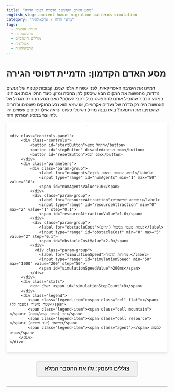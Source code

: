 ```yaml
---
title: "מסע האדם הקדמון: הדמיית דפוסי הגירה"
english_slug: ancient-human-migration-patterns-simulation
category: "מדעי הרוח / ארכאולוגיה"
tags:
  - הגירה אנושית
  - פרהיסטוריה
  - מודלים חישוביים
  - אבולוציה
  - ארכיאולוגיה
---
```

# מסע האדם הקדמון: הדמיית דפוסי הגירה

דמיינו את הערבה האפריקאית, לפני עשרות אלפי שנים. קבוצות קטנות של אנשים נודדות, מחפשות את המקום הבא שיספק להן מחסה ומזון. כיצד החלו אבות אבותינו במסע הכביר שהוביל אותם להתפשט בכל רחבי העולם? האם מסע ההגירה הגדול של האנושות היה רק סדרה של צעדים אקראיים, או שמא הוא נבע מחוקים פשוטים וברורים שהכתיבו את התנועה? בואו נבנה מודל דיגיטלי פשוט ונראה אילו דפוסים עשויים היו להיווצר במסע המרתק הזה.

<div class="simulation-container">
    <div id="simulationGrid" class="grid">
        <!-- Grid cells will be generated here by JavaScript -->
    </div>
    <!-- Agents will be appended directly to simulation-container for smooth movement -->

    <div class="controls-panel">
         <div class="controls">
             <button id="startButton">התחל מסע</button>
             <button id="stopButton" disabled>עצור מנוחה</button>
             <button id="resetButton">אפס הכל</button>
         </div>
         <div class="parameters">
             <div class="param-group">
                 <label for="numAgents">כמה קבוצות יוצאות לדרך?</label>
                 <input type="range" id="numAgents" min="1" max="50" value="10">
                 <span id="numAgentsValue">10</span>
             </div>
              <div class="param-group">
                 <label for="resourceAttraction">משיכה למשאבים:</label>
                 <input type="range" id="resourceAttraction" min="0" max="2" value="1" step="0.1">
                 <span id="resourceAttractionValue">1.0</span>
             </div>
              <div class="param-group">
                 <label for="obstacleCost">עלות מעבר מכשול (הרים):</label>
                 <input type="range" id="obstacleCost" min="0" max="5" value="2" step="0.1">
                 <span id="obstacleCostValue">2.0</span>
             </div>
               <div class="param-group">
                 <label for="simulationSpeed">מהירות הדמיה:</label>
                 <input type="range" id="simulationSpeed" min="50" max="1000" value="200" step="50">
                 <span id="simulationSpeedValue">200ms</span>
             </div>
         </div>
         <div class="stats">
             שלב הדמיה: <span id="simulationStepCount">0</span>
         </div>
         <div class="legend">
            <span class="legend-item"><span class="cell flat"></span> שטח מישורי (מעבר קל)</span>
            <span class="legend-item"><span class="cell mountain"></span> הר (מעבר קשה/חוסם)</span>
            <span class="legend-item"><span class="cell resource"></span> משאב (יעד משיכה)</span>
            <span class="legend-item"><span class="agent"></span> קבוצת נוודים</span>
        </div>
    </div>
</div>

<button id="toggleExplanation" class="toggle-explanation">צוללים לעומק: גלו את ההסבר המלא</button>

<div id="explanationContent" class="explanation" style="display: none;">
    <h2>מסע ההגירה הגדול: ממודלים פשוטים לתובנות על העבר הרחוק</h2>

    <p>איך הצליחו קבוצות קטנות של בני אדם קדמונים לכסות מרחקים עצומים ולהתפשט על פני יבשות שלמות, לפני עשרות ואף מאות אלפי שנים? חקר ההגירה האנושית הפרהיסטורית הוא שדה ידע מסעיר המשלב עדויות אילמות מהעבר - ממצאים ארכיאולוגיים, רמזים גנטיים הטמונים ב-DNA שלנו, ומודלים חישוביים שמנסים לפענח את ההיגיון מאחורי התנועה. האתגר המרכזי טמון כמובן בהיעדר תיעוד ישיר - אנחנו מסתמכים על שרידים מועטים ועל יכולתנו לבנות מודלים שמדמים תהליכים אפשריים.</p>

    <h3>מה הניע אותם לנוע? גורמי "משיכה" ו"דחייה"</h3>
    <p>ההגירה בימי קדם לא הייתה סתמית. היא נבעה ממניעים חיוניים להישרדות ולהתפתחות, שניתן לחלק לשתי קטגוריות ראשיות:</p>
    <ul>
        <li>**כוחות משיכה:** מחפשים אחר הטוב ביותר - מקורות מזון זמינים (אזורי ציד או ליקוט עשירים), גישה נוחה למים, אקלים שנעים יותר לחיות בו, או פשוט אזורים פחות צפופים שבהם התחרות על משאבים נמוכה יותר.</li>
        <li>**כוחות דחייה:** בורחים מפני הסכנה והמחסור - אזורים שבהם משאבים התדלדלו או אזלו כליל, סכנות מצד טורפים גדולים או קבוצות אנושיות יריבות, ותנאי אקלים שהפכו את השטח לעוין וקשה למחייה.</li>
    </ul>

    <h3>ההשפעה הדרמטית של פני השטח</h3>
    <p>הגיאוגרפיה שימשה ככוח מעצב עצום במסלולי ההגירה. רכסי הרים אדירים, מדבריות צחיחים, וימים ואוקיינוסים עצומים פעלו כמחסומים טבעיים, לעיתים בלתי עבירים, שהכתיבו נתיבי תנועה אפשריים. אפילו נהרות גדולים יכלו להוות מכשול רציני עד למציאת נקודות חצייה נוחות. לעומת זאת, עמקי נהרות פוריים או מעברים צרים בין הרים (מעברי הרים) יכלו להפוך לנתיבי תנועה ראשיים, מעין "כבישים מהירים" של התקופה הפרהיסטורית.</p>

    <h3>הצצה למודלים חישוביים: מודלים מבוססי סוכנים (Agent-Based Models)</h3>
    <p>ההדמיה שראיתם היא דוגמה פשוטה אך עוצמתית למודל מבוסס סוכנים (ABM). בשיטה זו, במקום לנסות לחזות את התנהגות המערכת כולה באופן ישיר, אנו מתמקדים ביצירת "סוכנים" וירטואליים (במקרה זה, כל סוכן מייצג קבוצה קטנה של אנשים). כל סוכן מקבל סט פשוט של כללים או "אינסטינקטים" שמכתיבים את התנהגותו בסביבה הדיגיטלית (המפה). ההדמיה מתקדמת בצעדי זמן, ובכל צעד, כל סוכן פועל לפי הכללים שלו, מגיב לסביבה ולסוכנים אחרים (במודלים מורכבים יותר).</p>

    <h3>קסם האמרג'נס (Emergence)</h3>
    <p>אחד הרעיונות המרתקים ביותר שמודלים אלו מדגימים הוא תופעת ה'אמרג'נס' (Emergence - הופעה/התהוות). זוהי התופעה שבה דפוסים מורכבים ומסודרים ברמת המערכת כולה אינם נובעים מתכנון מרכזי או חוקים מסובכים ברמת המערכת, אלא מתהווים באופן ספונטני כתוצאה מאינטראקציות פשוטות ומקומיות בין הסוכנים לבין סביבתם, ובין הסוכנים לבין עצמם. בהדמיית ההגירה, תנועה פשוטה של כל קבוצה המנסה למצוא את דרכה, תוך הימנעות ממכשולים ומשיכה למשאבים, יכולה להוביל להיווצרות רשת של נתיבי הגירה ברורים ודפוסי התיישבות שמכסים את המפה באופן שמזכיר דפוסים אמיתיים שאנו מוצאים בחקר ההיסטוריה האנושית.</p>

    <h3>איך זה קשור למחקר האמיתי?</h3>
    <p>מודלים פשטניים כמו זה מספקים לחוקרים "מעבדת ניסוי" דיגיטלית. הם מאפשרים לבדוק השערות לגבי האופן שבו גורמים בסיסיים - כמו זמינות משאבים, מכשולים גאוגרפיים, ואף סוגים שונים של התנהגות קבוצתית - יכלו לעצב את מסלולי ההגירה שאנו מזהים באמצעות ממצאים ארכיאולוגיים (כלי עבודה, שרידי מבנים) וניתוחים גנטיים של אוכלוסיות בנות זמננו ושל דנ"א עתיק.</p>

    <h3>חשוב לזכור: זהו רק מודל!</h3>
    <p>אין לשכוח שהדמיה זו היא ייצוג פשטני ביותר של מציאות היסטורית סופר-מורכבת. מודלים מתקדמים יותר המשמשים במחקר האמיתי כוללים מגוון רחב של גורמים נוספים: התפתחות טכנולוגית (יכולת לבנות סירות, לשפר כלי ציד), מבנים חברתיים, אינטראקציה ואף סכסוכים בין קבוצות, שינויים סביבתיים דינמיים (תקופות קרח, שיטפונות) ועוד. אך גם מודל בסיסי זה מסייע להמחיש את הרעיון המרכזי: לעיתים, דפוסים גלובליים מורכבים נובעים מיישום עקבי של חוקים מקומיים פשוטים.</p>
</div>

<style>
    :root {
        --grid-background: #e0ffe0; /* Light green for flat land */
        --mountain-color: #a0a0a0; /* Grey for mountains */
        --resource-color: #ffffa0; /* Yellow for resources */
        --agent-color: #ff6666; /* Red for agents */
        --cell-border: #d0d0d0; /* Subtle border */
        --controls-background: #f0f0f0;
        --button-bg: #4CAF50; /* Green button */
        --button-hover-bg: #45a049;
        --button-text: white;
        --disabled-button-bg: #cccccc;
        --disabled-button-text: #666666;
        --border-radius: 5px;
        --padding: 10px;
        --agent-size: 16px; /* Size of the agent circle */
        --cell-size: 20px; /* Size of the grid cell */
    }

    .simulation-container {
        display: flex;
        flex-direction: column;
        align-items: center;
        margin-bottom: 30px;
        direction: ltr; /* Grid is LTR */
        position: relative; /* Needed for absolute positioning of agents */
        padding: var(--padding);
        background-color: #ffffff; /* White background for the container */
        border-radius: var(--border-radius);
        box-shadow: 0 4px 8px rgba(0, 0, 0, 0.1);
    }

    .grid {
        display: grid;
        border: 1px solid var(--cell-border);
        margin-bottom: var(--padding);
        background-color: var(--grid-background);
        position: relative; /* Ensure cells are positioned correctly */
        overflow: hidden; /* Hide agents moving outside grid bounds (shouldn't happen) */
    }

    .cell {
        width: var(--cell-size);
        height: var(--cell-size);
        box-sizing: border-box;
        border: 1px dotted rgba(0, 0, 0, 0.05); /* Very subtle cell borders */
        position: relative; /* Needed for agent z-index */
    }

    .flat { background-color: var(--grid-background); }
    .mountain {
        background-color: var(--mountain-color);
        background-image: linear-gradient(45deg, rgba(255,255,255,.1) 25%, transparent 25%, transparent 50%, rgba(255,255,255,.1) 50%, rgba(255,255,255,.1) 75%, transparent 75%, transparent);
        background-size: 10px 10px;
    }
    .resource {
        background-color: var(--resource-color);
        /* Add a subtle shimmer or glow effect later if needed */
        border: none; /* Remove dashed border */
    }

    .agent {
        width: var(--agent-size);
        height: var(--agent-size);
        background-color: var(--agent-color);
        border-radius: 50%;
        position: absolute; /* Position relative to simulation-container */
        transform: translate(-50%, -50%); /* Center point of the agent */
        transition: top 0.2s linear, left 0.2s linear; /* Smooth movement */
        box-shadow: 0 1px 3px rgba(0,0,0,0.3);
        z-index: 10; /* Ensure agents are above grid cells */
    }

    .controls-panel {
        background-color: var(--controls-background);
        padding: var(--padding);
        border-radius: var(--border-radius);
        width: 100%; /* Take full width of container */
        max-width: 650px; /* Match grid width or slightly larger */
        box-sizing: border-box;
        display: flex;
        flex-direction: column;
        align-items: center;
        direction: rtl; /* Hebrew layout */
        text-align: right;
    }

    .controls {
        display: flex;
        gap: var(--padding);
        margin-bottom: var(--padding);
        flex-wrap: wrap;
        justify-content: center;
        width: 100%;
    }

    .controls button {
        padding: 10px 20px;
        font-size: 1rem;
        cursor: pointer;
        border: none;
        border-radius: var(--border-radius);
        background-color: var(--button-bg);
        color: var(--button-text);
        transition: background-color 0.3s ease;
        flex-grow: 1; /* Allow buttons to grow */
        min-width: 100px; /* Minimum width for buttons */
    }

    .controls button:hover:not(:disabled) {
        background-color: var(--button-hover-bg);
    }

     .controls button:disabled {
        background-color: var(--disabled-button-bg);
        color: var(--disabled-button-text);
        cursor: not-allowed;
    }

    .parameters {
        display: grid;
        grid-template-columns: repeat(auto-fit, minmax(250px, 1fr));
        gap: var(--padding);
        margin-bottom: var(--padding);
        width: 100%;
    }

    .param-group {
        display: flex;
        flex-direction: column;
        align-items: flex-start;
    }

    .param-group label {
        font-size: 0.9rem;
        margin-bottom: 5px;
        color: #555;
    }

    .param-group input[type="range"] {
        width: 100%;
        -webkit-appearance: none; /* Override default browser styles */
        appearance: none;
        height: 8px;
        background: #d3d3d3;
        outline: none;
        opacity: 0.7;
        transition: opacity .2s;
        border-radius: 4px;
    }

    .param-group input[type="range"]:hover {
        opacity: 1;
    }

    .param-group input[type="range"]::-webkit-slider-thumb {
        -webkit-appearance: none;
        appearance: none;
        width: 18px;
        height: 18px;
        background: var(--button-bg);
        cursor: pointer;
        border-radius: 50%;
    }

    .param-group input[type="range"]::-moz-range-thumb {
        width: 18px;
        height: 18px;
        background: var(--button-bg);
        cursor: pointer;
        border-radius: 50%;
    }

    .param-group span {
        font-size: 0.9rem;
        color: #333;
        margin-top: 3px;
    }

    .stats {
         margin-bottom: var(--padding);
         font-size: 1rem;
         color: #333;
         width: 100%;
         text-align: center;
    }

    .legend {
        border-top: 1px solid #ccc;
        padding-top: var(--padding);
        margin-top: var(--padding);
        display: flex;
        flex-wrap: wrap;
        gap: var(--padding);
        font-size: 0.9rem;
        align-items: center;
        justify-content: center; /* Center legend items */
        width: 100%;
    }

    .legend-item {
        display: flex;
        align-items: center;
    }

    .legend-item .cell {
         width: 15px;
         height: 15px;
         margin-left: 8px; /* Space between symbol and text */
         position: static; /* Don't use absolute positioning */
         top: auto; left: auto;
         border-radius: 3px; /* Slightly rounded corners */
         border: none; /* No border in legend */
         flex-shrink: 0; /* Prevent shrinking */
    }
     .legend-item .flat { background-color: var(--grid-background); }
     .legend-item .mountain { background-color: var(--mountain-color); background-image: none;} /* Simplify mountain in legend */
     .legend-item .resource { background-color: var(--resource-color); }


    .legend-item .agent {
         width: 15px;
         height: 15px;
         margin-left: 8px;
         position: static;
         top: auto; left: auto;
         border-radius: 50%;
         background-color: var(--agent-color);
         box-shadow: none;
         flex-shrink: 0; /* Prevent shrinking */
    }


    .toggle-explanation {
        display: block;
        margin: 30px auto;
        padding: 12px 25px;
        font-size: 1.1rem;
        cursor: pointer;
        border: 1px solid #ccc;
        background-color: #f0f0f0;
        border-radius: var(--border-radius);
        transition: background-color 0.3s ease, border-color 0.3s ease;
    }

    .toggle-explanation:hover {
         background-color: #e0e0e0;
         border-color: #bbb;
    }

    .explanation {
        margin-top: 20px;
        padding: 20px;
        border: 1px solid #eee;
        background-color: #f9f9f9;
        direction: rtl; /* Hebrew text */
        text-align: right;
        border-radius: var(--border-radius);
        line-height: 1.6;
        color: #333;
        transition: all 0.5s ease-in-out; /* Smooth transition for display toggle */
        /* Initial state handled by JS style="display: none;" */
    }

    .explanation h2, .explanation h3 {
        color: #1a1a1a;
        margin-bottom: 10px;
    }
     .explanation h2 { margin-top: 0; }

    .explanation p {
        margin-bottom: 15px;
    }

    .explanation ul {
        list-style: disc inside;
        padding-right: 20px;
        margin-bottom: 15px;
    }
     .explanation li {
         margin-bottom: 8px;
         color: #555;
     }

     .explanation strong {
         color: #1a1a1a;
     }
</style>

<script>
    document.addEventListener('DOMContentLoaded', () => {
        const simulationContainer = document.querySelector('.simulation-container');
        const gridElement = document.getElementById('simulationGrid');
        const startButton = document.getElementById('startButton');
        const stopButton = document.getElementById('stopButton');
        const resetButton = document.getElementById('resetButton');
        const toggleExplanationButton = document.getElementById('toggleExplanation');
        const explanationContent = document.getElementById('explanationContent');
        const numAgentsInput = document.getElementById('numAgents');
        const numAgentsValueSpan = document.getElementById('numAgentsValue');
        const resourceAttractionInput = document.getElementById('resourceAttraction');
        const resourceAttractionValueSpan = document.getElementById('resourceAttractionValue');
        const obstacleCostInput = document.getElementById('obstacleCost');
        const obstacleCostValueSpan = document.getElementById('obstacleCostValue');
        const simulationSpeedInput = document.getElementById('simulationSpeed');
        const simulationSpeedValueSpan = document.getElementById('simulationSpeedValue');
        const simulationStepCountSpan = document.getElementById('simulationStepCount');


        const GRID_WIDTH = 30;
        const GRID_HEIGHT = 20;
        const CELL_SIZE = 20; // Matches CSS --cell-size
        const AGENT_SIZE = 16; // Matches CSS --agent-size

        // Define cell types and their properties relevant to movement
        const CELL_TYPE = {
            FLAT: 'flat',
            MOUNTAIN: 'mountain',
            RESOURCE: 'resource'
        };

        let grid = [];
        let agents = [];
        let simulationInterval = null;
        let simulationStep = 0;

        // Read parameters from controls
        const getNumAgents = () => parseInt(numAgentsInput.value, 10);
        const getResourceAttraction = () => parseFloat(resourceAttractionInput.value);
        const getObstacleCost = () => parseFloat(obstacleCostInput.value);
        const getSimulationSpeed = () => parseInt(simulationSpeedInput.value, 10);


        function createGrid() {
            gridElement.style.gridTemplateColumns = `repeat(${GRID_WIDTH}, ${CELL_SIZE}px)`;
            gridElement.style.gridTemplateRows = `repeat(${GRID_HEIGHT}, ${CELL_SIZE}px)`;

            // Clear previous grid and agents
            gridElement.innerHTML = '';
             // Remove agent elements that were appended to the container
            simulationContainer.querySelectorAll('.agent').forEach(agentEl => agentEl.remove());


            grid = [];
            for (let y = 0; y < GRID_HEIGHT; y++) {
                grid[y] = [];
                for (let x = 0; x < GRID_WIDTH; x++) {
                    const cellDiv = document.createElement('div');
                    cellDiv.classList.add('cell');
                    cellDiv.dataset.x = x;
                    cellDiv.dataset.y = y;

                    // Assign cell type - improved hardcoded map
                    let type = CELL_TYPE.FLAT;
                    const isBorder = x === 0 || x === GRID_WIDTH - 1 || y === 0 || y === GRID_HEIGHT - 1;
                    const isMountain1 = x > 5 && x < 10 && y > 5 && y < 15;
                    const isMountain2 = x > 22 && x < 25 && y > 8 && y < 18; // Another mountain range
                    const isResource1 = y === 10 && x > 10 && x < 20; // Resource patch
                    const isResource2 = y === 16 && x > 3 && x < 10; // Another resource patch
                     const isResource3 = y === 5 && x > 25 && x < 28; // Another resource patch

                    if (isBorder) type = CELL_TYPE.MOUNTAIN; // Map borders are mountains/impassable
                    else if (isMountain1 || isMountain2) type = CELL_TYPE.MOUNTAIN;
                    else if (isResource1 || isResource2 || isResource3) type = CELL_TYPE.RESOURCE;


                    cellDiv.classList.add(type);
                    grid[y][x] = { type: type, element: cellDiv, agents: [] };
                    gridElement.appendChild(cellDiv);
                }
            }
        }

        function placeAgents(count) {
            agents = [];
            for (let i = 0; i < count; i++) {
                let x, y;
                // Find a random, non-mountain cell to start
                do {
                    x = Math.floor(Math.random() * GRID_WIDTH);
                    y = Math.floor(Math.random() * GRID_HEIGHT);
                } while (grid[y][x].type === CELL_TYPE.MOUNTAIN);

                const agentDiv = document.createElement('div');
                agentDiv.classList.add('agent');
                // Position agent element relative to simulation container
                agentDiv.style.left = `${x * CELL_SIZE + CELL_SIZE / 2}px`;
                agentDiv.style.top = `${y * CELL_SIZE + CELL_SIZE / 2}px`;

                const agent = { id: i, x: x, y: y, element: agentDiv };
                agents.push(agent);
                simulationContainer.appendChild(agentDiv); // Append agent to the container
                grid[y][x].agents.push(agent); // Add agent object to cell data for collision/crowding check
            }
        }

        function updateAgentPosition(agent, newX, newY) {
             // Remove agent from current cell's agent list
            const currentCellAgents = grid[agent.y][agent.x].agents;
            const agentIndex = currentCellAgents.indexOf(agent);
            if (agentIndex > -1) {
                currentCellAgents.splice(agentIndex, 1);
            }

            // Update agent's logical position
            agent.x = newX;
            agent.y = newY;

             // Add agent to new cell's agent list
            grid[agent.y][agent.x].agents.push(agent);

            // Update agent's DOM position with CSS transition
            agent.element.style.left = `${newX * CELL_SIZE + CELL_SIZE / 2}px`;
            agent.element.style.top = `${newY * CELL_SIZE + CELL_SIZE / 2}px`;
        }


        function moveAgents() {
            // Shuffle agents array to avoid artifacts from processing order
            const shuffledAgents = agents.sort(() => Math.random() - 0.5);

            const resourceAttraction = getResourceAttraction();
            const obstacleCost = getObstacleCost();


            shuffledAgents.forEach(agent => {
                const possibleMoves = [];
                // 8 directions including diagonals
                const directions = [
                    { dx: 0, dy: -1 }, { dx: 0, dy: 1 }, { dx: -1, dy: 0 }, { dx: 1, dy: 0 },
                    { dx: -1, dy: -1 }, { dx: -1, dy: 1 }, { dx: 1, dy: -1 }, { dx: 1, dy: 1 }
                ];

                directions.forEach(({ dx, dy }) => {
                    const newX = agent.x + dx;
                    const newY = agent.y + dy;

                    // Check boundary conditions
                    if (newX >= 0 && newX < GRID_WIDTH && newY >= 0 && newY < GRID_HEIGHT) {
                        const targetCell = grid[newY][newX];
                        possibleMoves.push({ x: newX, y: newY, type: targetCell.type, agentsInCell: targetCell.agents.length });
                    }
                });

                if (possibleMoves.length > 0) {
                    let bestMove = null;
                    let highestScore = -Infinity;

                    possibleMoves.forEach(move => {
                         // Calculate score for this move
                         let score = Math.random(); // Basic randomness to break ties and add exploration factor

                         // Add bias for resources
                         if (move.type === CELL_TYPE.RESOURCE) {
                             score += resourceAttraction;
                         }

                         // Penalize moving into or through mountains
                         if (move.type === CELL_TYPE.MOUNTAIN) {
                            score -= obstacleCost; // Subtract a significant cost
                         }

                         // Small penalty for moving into an already crowded cell (optional, simple)
                         // A better model might involve splitting or resource competition, but this is basic.
                         // score -= move.agentsInCell * 0.1; // Example: small penalty per agent already there

                         if (score > highestScore) {
                             highestScore = score;
                             bestMove = move;
                         }
                    });

                    // If the best move's score is not drastically negative (e.g., trying to move into a high-cost mountain)
                    // or if it's better than staying put (score 0 for staying, assuming current cell score isn't negative)
                    // a simple rule: only move if the score is positive (prefers resources, avoids obstacles)
                    // Or simply move to the best available cell, even if it's not ideal, unless it's an impassable mountain (already filtered).
                    // Let's stick to moving to the highest scoring valid cell.
                    if (bestMove && (bestMove.x !== agent.x || bestMove.y !== agent.y)) { // Ensure it's an actual move
                         updateAgentPosition(agent, bestMove.x, bestMove.y);
                    }
                }
            });

            simulationStep++;
            simulationStepCountSpan.textContent = simulationStep;
        }

        function startSimulation() {
            if (simulationInterval === null) {
                const speed = getSimulationSpeed();
                simulationInterval = setInterval(simulationStep, speed);
                startButton.disabled = true;
                stopButton.disabled = false;
                // Disable parameter changes while running (or handle them dynamically, but reset is simpler)
                numAgentsInput.disabled = true;
                resourceAttractionInput.disabled = true;
                obstacleCostInput.disabled = true;
                simulationSpeedInput.disabled = true; // Speed can be changed dynamically, but simplified here
                 // Allow speed change dynamically
                 simulationSpeedInput.disabled = false;

            }
        }

        function stopSimulation() {
            clearInterval(simulationInterval);
            simulationInterval = null;
            startButton.disabled = false;
            stopButton.disabled = true;
            // Enable parameter changes when stopped
            numAgentsInput.disabled = false;
            resourceAttractionInput.disabled = false;
            obstacleCostInput.disabled = false;
            simulationSpeedInput.disabled = false;
        }

        function resetSimulation() {
            stopSimulation(); // Stop if running
            simulationStep = 0;
            simulationStepCountSpan.textContent = simulationStep;
            createGrid(); // Recreate grid (clears old agents)
            placeAgents(getNumAgents()); // Place agents based on current setting
            startButton.disabled = false;
            stopButton.disabled = true;
            // Ensure parameters are enabled after reset
             numAgentsInput.disabled = false;
             resourceAttractionInput.disabled = false;
             obstacleCostInput.disabled = false;
             simulationSpeedInput.disabled = false;
        }

        // Event Listeners
        startButton.addEventListener('click', startSimulation);
        stopButton.addEventListener('click', stopSimulation);
        resetButton.addEventListener('click', resetSimulation);

        toggleExplanationButton.addEventListener('click', () => {
            const isHidden = explanationContent.style.display === 'none' || explanationContent.style.display === '';
            explanationContent.style.display = isHidden ? 'block' : 'none';
            toggleExplanationButton.textContent = isHidden ? 'הסתר הסבר' : 'צוללים לעומק: גלו את ההסבר המלא';
        });

         // Parameter input change listeners
         numAgentsInput.addEventListener('input', () => {
             numAgentsValueSpan.textContent = numAgentsInput.value;
         });
          resourceAttractionInput.addEventListener('input', () => {
             resourceAttractionValueSpan.textContent = resourceAttractionInput.value;
         });
          obstacleCostInput.addEventListener('input', () => {
             obstacleCostValueSpan.textContent = obstacleCostInput.value;
         });
          simulationSpeedInput.addEventListener('input', () => {
             simulationSpeedValueSpan.textContent = `${simulationSpeedInput.value}ms`;
             // Update interval speed immediately if simulation is running
             if (simulationInterval !== null) {
                 clearInterval(simulationInterval);
                 simulationInterval = setInterval(simulationStep, getSimulationSpeed());
             }
         });


        // Initial setup
        createGrid(); // Create grid structure first to get gridElement dimensions
        // Set grid dimensions based on calculated cell size and count
        gridElement.style.width = `${GRID_WIDTH * CELL_SIZE}px`;
        gridElement.style.height = `${GRID_HEIGHT * CELL_SIZE}px`;
        simulationContainer.style.width = `${GRID_WIDTH * CELL_SIZE + 2 * var(--padding, 10)}px`; // Adjust container width

        placeAgents(getNumAgents()); // Place initial agents
         // Update value spans initially
        numAgentsValueSpan.textContent = numAgentsInput.value;
        resourceAttractionValueSpan.textContent = resourceAttractionInput.value;
        obstacleCostValueSpan.textContent = obstacleCostInput.value;
        simulationSpeedValueSpan.textContent = `${simulationSpeedInput.value}ms`;


    });
</script>
---